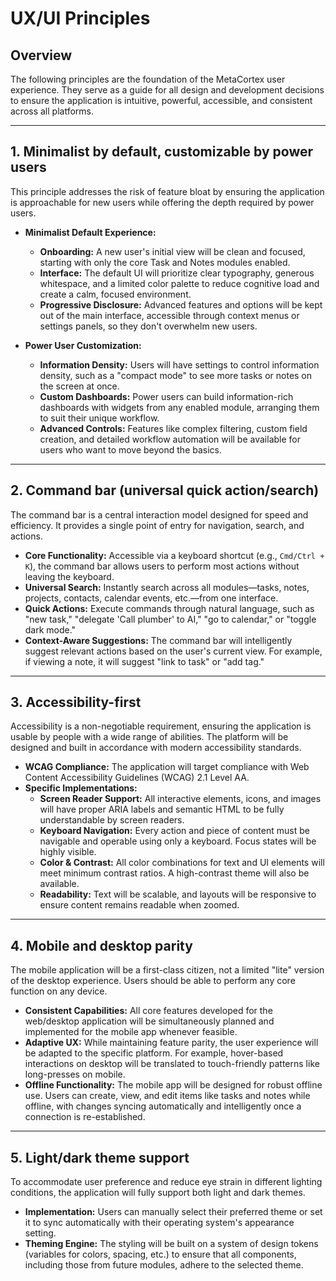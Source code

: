 # UX/UI Principles

## Overview
The following principles are the foundation of the MetaCortex user experience. They serve as a guide for all design and development decisions to ensure the application is intuitive, powerful, accessible, and consistent across all platforms.

---

## 1. Minimalist by default, customizable by power users
This principle addresses the risk of feature bloat by ensuring the application is approachable for new users while offering the depth required by power users.

* **Minimalist Default Experience:**
    * **Onboarding:** A new user's initial view will be clean and focused, starting with only the core Task and Notes modules enabled.
    * **Interface:** The default UI will prioritize clear typography, generous whitespace, and a limited color palette to reduce cognitive load and create a calm, focused environment.
    * **Progressive Disclosure:** Advanced features and options will be kept out of the main interface, accessible through context menus or settings panels, so they don't overwhelm new users.

* **Power User Customization:**
    * **Information Density:** Users will have settings to control information density, such as a "compact mode" to see more tasks or notes on the screen at once.
    * **Custom Dashboards:** Power users can build information-rich dashboards with widgets from any enabled module, arranging them to suit their unique workflow.
    * **Advanced Controls:** Features like complex filtering, custom field creation, and detailed workflow automation will be available for users who want to move beyond the basics.

---

## 2. Command bar (universal quick action/search)
The command bar is a central interaction model designed for speed and efficiency. It provides a single point of entry for navigation, search, and actions.

* **Core Functionality:** Accessible via a keyboard shortcut (e.g., `Cmd/Ctrl + K`), the command bar allows users to perform most actions without leaving the keyboard.
* **Universal Search:** Instantly search across all modules—tasks, notes, projects, contacts, calendar events, etc.—from one interface.
* **Quick Actions:** Execute commands through natural language, such as "new task," "delegate 'Call plumber' to AI," "go to calendar," or "toggle dark mode."
* **Context-Aware Suggestions:** The command bar will intelligently suggest relevant actions based on the user's current view. For example, if viewing a note, it will suggest "link to task" or "add tag."

---

## 3. Accessibility-first
Accessibility is a non-negotiable requirement, ensuring the application is usable by people with a wide range of abilities. The platform will be designed and built in accordance with modern accessibility standards.

* **WCAG Compliance:** The application will target compliance with Web Content Accessibility Guidelines (WCAG) 2.1 Level AA.
* **Specific Implementations:**
    * **Screen Reader Support:** All interactive elements, icons, and images will have proper ARIA labels and semantic HTML to be fully understandable by screen readers.
    * **Keyboard Navigation:** Every action and piece of content must be navigable and operable using only a keyboard. Focus states will be highly visible.
    * **Color & Contrast:** All color combinations for text and UI elements will meet minimum contrast ratios. A high-contrast theme will also be available.
    * **Readability:** Text will be scalable, and layouts will be responsive to ensure content remains readable when zoomed.

---

## 4. Mobile and desktop parity
The mobile application will be a first-class citizen, not a limited "lite" version of the desktop experience. Users should be able to perform any core function on any device.

* **Consistent Capabilities:** All core features developed for the web/desktop application will be simultaneously planned and implemented for the mobile app whenever feasible.
* **Adaptive UX:** While maintaining feature parity, the user experience will be adapted to the specific platform. For example, hover-based interactions on desktop will be translated to touch-friendly patterns like long-presses on mobile.
* **Offline Functionality:** The mobile app will be designed for robust offline use. Users can create, view, and edit items like tasks and notes while offline, with changes syncing automatically and intelligently once a connection is re-established.

---

## 5. Light/dark theme support
To accommodate user preference and reduce eye strain in different lighting conditions, the application will fully support both light and dark themes.

* **Implementation:** Users can manually select their preferred theme or set it to sync automatically with their operating system's appearance setting.
* **Theming Engine:** The styling will be built on a system of design tokens (variables for colors, spacing, etc.) to ensure that all components, including those from future modules, adhere to the selected theme.
